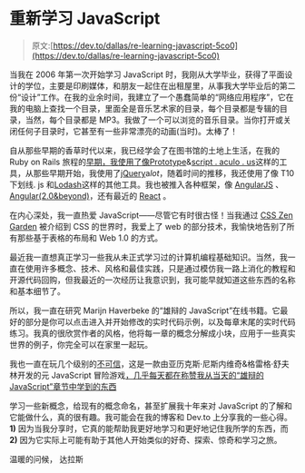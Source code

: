 # 重新学习 JavaScript

> 原文:[https://dev.to/dallas/re-learning-javascript-5co0](https://dev.to/dallas/re-learning-javascript-5co0)

当我在 2006 年第一次开始学习 JavaScript 时，我刚从大学毕业，获得了平面设计的学位，主要是印刷媒体，和朋友一起住在出租屋里，从事我大学毕业后的第二份“设计”工作。在我的业余时间，我建立了一个愚蠢简单的“网络应用程序”，它在我的电脑上查找一个目录，里面全是音乐艺术家的目录，每个目录都是专辑的目录，当然，每个目录都是 MP3。我做了一个可以浏览的音乐目录。当你打开或关闭任何子目录时，它甚至有一些非常漂亮的动画(当时)。太棒了！

自从那些早期的香草时代以来，我已经学会了在图书馆的土地上生活，在我的 Ruby on Rails 旅程的[早期，我使用了像](https://weblog.rubyonrails.org/2007/1/19/prototype-1-5-now-with-a-manual/)[Prototype](http://prototypejs.org/)&[script . aculo . us](http://script.aculo.us/)这样的工具，从那些早期开始，我使用了[jQuery](https://jquery.com/)a*lot*，随着时间的推移，我还使用了像 T10 下划线. js 和[Lodash](https://lodash.com/)这样的其他工具。我也被推入各种框架，像 [AngularJS](https://angularjs.org/) 、[Angular(2.0&beyond)](https://angular.io/)，还有最近的 [React](https://reactjs.org/) 。

在内心深处，我一直热爱 JavaScript——尽管它有时很古怪！当我通过 [CSS Zen Garden](http://www.csszengarden.com/) 被介绍到 CSS 的世界时，我爱上了 web 的部分技术，我愉快地告别了所有那些基于表格的布局和 Web 1.0 的方式。

最近我一直想真正学习一些我从未正式学习过的计算机编程基础知识。当然，我一直在使用许多概念、技术、风格和最佳实践，只是通过模仿我一路上消化的教程和开源代码回购，但我最近的一次经历让我意识到，我可能早就知道这些东西的名称和基本细节了。

所以，我一直在研究 Marijn Haverbeke 的“雄辩的 JavaScript”在线书籍。它最好的部分是你可以点击进入并开始修改的实时代码示例，以及每章末尾的实时代码练习。我真的很欣赏作者的风格，他将每一章的概念分解成小块，应用于一些真实世界的例子，你完全可以在家里一起玩。

我也一直在玩几个级别的[不可信](https://alexnisnevich.github.io/untrusted/)，这是一款由亚历克斯·尼斯内维奇&格雷格·舒夫林开发的元 JavaScript 冒险游戏[，几乎每天都在称赞我从当天的“雄辩的 JavaScript”章节中学到的东西](https://github.com/AlexNisnevich/untrusted)

学习一些新概念，给现有的概念命名，甚至扩展我十年来对 JavaScript 的了解和它能做什么，真的很有趣。我可能会在我的博客和 Dev.to 上分享我的一些心得。 **1)** 因为当我分享时，它真的能帮助我更好地学习和更好地记住我所学的东西，而 **2)** 因为它实际上可能有助于其他人开始类似的好奇、探索、惊奇和学习之旅。

温暖的问候，
达拉斯